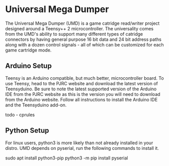 # Universal Mega Dumper
The Universal Mega Dumper (UMD) is a game catridge read/writer project
designed around a Teensy++ 2 microcontroller. The universality comes
from the UMD's ability to support many different types of catridge connectors
by having general purpose 16 bit data and 24 bit address paths along with
a dozen control signals - all of which can be customized for each game
cartridge mode.

## Arduino Setup
Teensy is an Arduino compatible, but much better, microcontroller board.
To use Teensy, head to the PJRC website and download the latest version of
Teensyduino. Be sure to note the latest supported version of the Arduino IDE
from the PJRC website as this is the version you will need to download
from the Arduino website. Follow all instructions to install the Arduino IDE
and the Teensyduino add-on.

todo - cprules

## Python Setup
For linux users, python3 is more likely than not already installed in your
distro. UMD depends on pyserial, run the following commands to install it.

sudo apt install python3-pip
python3 -m pip install pyserial 
